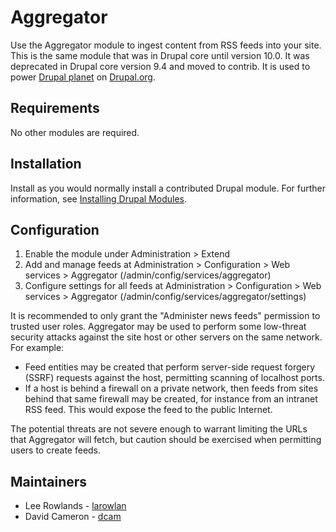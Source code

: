 # Aggregator

Use the Aggregator module to ingest content from RSS feeds into your site. This
is the same module that was in Drupal core until version 10.0. It was deprecated
in Drupal core version 9.4 and moved to contrib. It is used to power
[Drupal planet](https://www.drupal.org/planet) on
[Drupal.org](https://drupal.org).


## Requirements

No other modules are required.


## Installation

Install as you would normally install a contributed Drupal module. For further
information, see
[Installing Drupal Modules](https://www.drupal.org/docs/extending-drupal/installing-modules).


## Configuration

1. Enable the module under Administration > Extend
1. Add and manage feeds at Administration > Configuration > Web services >
   Aggregator (/admin/config/services/aggregator)
1. Configure settings for all feeds at Administration > Configuration > Web
   services > Aggregator (/admin/config/services/aggregator/settings)

It is recommended to only grant the "Administer news feeds" permission to
trusted user roles. Aggregator may be used to perform some low-threat security
attacks against the site host or other servers on the same network. For
example:
* Feed entities may be created that perform server-side request forgery (SSRF)
  requests against the host, permitting scanning of localhost ports.
* If a host is behind a firewall on a private network, then feeds from sites
  behind that same firewall may be created, for instance from an intranet RSS
  feed.  This would expose the feed to the public Internet.

The potential threats are not severe enough to warrant
limiting the URLs that Aggregator will fetch, but caution should be exercised
when permitting users to create feeds.


## Maintainers

- Lee Rowlands - [larowlan](https://www.drupal.org/u/larowlan)
- David Cameron - [dcam](https://www.drupal.org/u/dcam)
